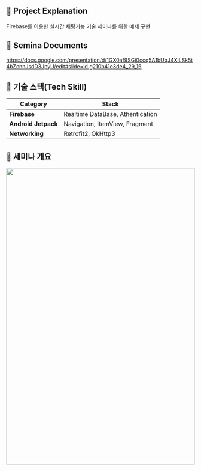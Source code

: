 ## 📌 Project Explanation
    
Firebase를 이용한 실시간 채팅기능 기술 세미나를 위한 예제 구현



## 📌 Semina Documents
    
https://docs.google.com/presentation/d/1GX0af9SGj0ccq5A1bUqJ4XiLSk5t4bZcnnJsdD3JpyU/edit#slide=id.g210b41e3de4_29_16



## 📌 기술 스택(Tech Skill)
    
 | Category                                                   | Stack                                                   |
| ------------------------------------------------------------ | ------------------------------------------------------- |
| **Firebase**| Realtime DataBase, Athentication
| **Android Jetpack**| Navigation, ItemView, Fragment  |
| **Networking** | Retrofit2, OkHttp3           |

## 📌 세미나 개요
<img width="100%" height="45%" src="![image](https://user-images.githubusercontent.com/120348541/230317662-71a8f66e-9ad7-4be9-8d4b-68ea1104e54c.png)">
